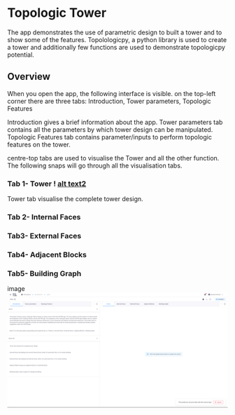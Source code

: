 # Topologic Tower


The app demonstrates the use of parametric design to built a tower and to show some of the features. 
 Topolologicpy, a python library is used to create a tower and additionally few functions are used to demonstrate topologicpy potential.

## Overview
When you open the app, the following interface is visible.
on the top-left corner there are three tabs: Introduction, Tower parameters, Topologic Features

Introduction gives a brief information about the app.
Tower parameters tab contains all the parameters by which tower design can be manipulated.
Topologic Features tab contains parameter/inputs to perform topologic features on the tower.

centre-top tabs are used to visualise the Tower and all the other function. The following snaps will go through all the visualisation tabs.

<!-- ### Tab 1- Tower -->
### Tab 1- Tower ! [alt text2](./images/Introduction_Mark.png "Introduction")

Tower tab visualise the complete tower design.
### Tab 2- Internal Faces
### Tab3- External Faces
### Tab4- Adjacent Blocks
### Tab5- Building Graph



image ![alt text2](./images/Introduction.png "Logo Title Text 1")